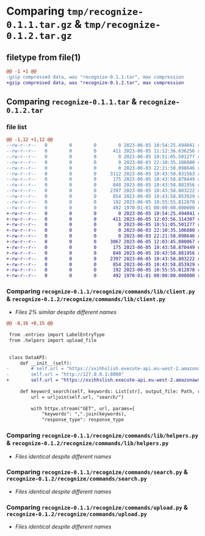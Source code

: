 # Comparing `tmp/recognize-0.1.1.tar.gz` & `tmp/recognize-0.1.2.tar.gz`

## filetype from file(1)

```diff
@@ -1 +1 @@
-gzip compressed data, was "recognize-0.1.1.tar", max compression
+gzip compressed data, was "recognize-0.1.2.tar", max compression
```

## Comparing `recognize-0.1.1.tar` & `recognize-0.1.2.tar`

### file list

```diff
@@ -1,12 +1,12 @@
--rw-r--r--   0        0        0        0 2023-06-05 10:54:25.494041 recognize-0.1.1/README.md
--rw-r--r--   0        0        0      411 2023-06-05 11:12:36.636256 recognize-0.1.1/pyproject.toml
--rw-r--r--   0        0        0        0 2023-06-05 10:51:05.501277 recognize-0.1.1/recognize/__init__.py
--rw-r--r--   0        0        0        0 2023-06-03 22:10:35.106880 recognize-0.1.1/recognize/commands/__init__.py
--rw-r--r--   0        0        0        0 2023-06-03 22:21:58.098646 recognize-0.1.1/recognize/commands/lib/__init__.py
--rw-r--r--   0        0        0     3112 2023-06-05 10:43:58.831563 recognize-0.1.1/recognize/commands/lib/client.py
--rw-r--r--   0        0        0      175 2023-06-05 10:43:58.870449 recognize-0.1.1/recognize/commands/lib/entries.py
--rw-r--r--   0        0        0      848 2023-06-05 10:43:58.881956 recognize-0.1.1/recognize/commands/lib/helpers.py
--rw-r--r--   0        0        0     2397 2023-06-05 10:43:58.803222 recognize-0.1.1/recognize/commands/search.py
--rw-r--r--   0        0        0      854 2023-06-05 10:43:58.853929 recognize-0.1.1/recognize/commands/upload.py
--rw-r--r--   0        0        0      192 2023-06-05 10:55:55.812878 recognize-0.1.1/recognize/main.py
--rw-r--r--   0        0        0      492 1970-01-01 00:00:00.000000 recognize-0.1.1/PKG-INFO
+-rw-r--r--   0        0        0        0 2023-06-05 10:54:25.494041 recognize-0.1.2/README.md
+-rw-r--r--   0        0        0      411 2023-06-05 12:03:56.314307 recognize-0.1.2/pyproject.toml
+-rw-r--r--   0        0        0        0 2023-06-05 10:51:05.501277 recognize-0.1.2/recognize/__init__.py
+-rw-r--r--   0        0        0        0 2023-06-03 22:10:35.106880 recognize-0.1.2/recognize/commands/__init__.py
+-rw-r--r--   0        0        0        0 2023-06-03 22:21:58.098646 recognize-0.1.2/recognize/commands/lib/__init__.py
+-rw-r--r--   0        0        0     3067 2023-06-05 12:03:45.080067 recognize-0.1.2/recognize/commands/lib/client.py
+-rw-r--r--   0        0        0      175 2023-06-05 10:43:58.870449 recognize-0.1.2/recognize/commands/lib/entries.py
+-rw-r--r--   0        0        0      848 2023-06-05 10:43:58.881956 recognize-0.1.2/recognize/commands/lib/helpers.py
+-rw-r--r--   0        0        0     2397 2023-06-05 10:43:58.803222 recognize-0.1.2/recognize/commands/search.py
+-rw-r--r--   0        0        0      854 2023-06-05 10:43:58.853929 recognize-0.1.2/recognize/commands/upload.py
+-rw-r--r--   0        0        0      192 2023-06-05 10:55:55.812878 recognize-0.1.2/recognize/main.py
+-rw-r--r--   0        0        0      492 1970-01-01 00:00:00.000000 recognize-0.1.2/PKG-INFO
```

### Comparing `recognize-0.1.1/recognize/commands/lib/client.py` & `recognize-0.1.2/recognize/commands/lib/client.py`

 * *Files 2% similar despite different names*

```diff
@@ -8,16 +8,15 @@
 
 from .entries import LabelEntryType
 from .helpers import upload_file
 
 
 class DataAPI:
     def __init__(self):
-        # self.url = "https://xxihhslish.execute-api.eu-west-2.amazonaws.com/prod/"
-        self.url = "http://127.0.0.1:8000"
+        self.url = "https://xxihhslish.execute-api.eu-west-2.amazonaws.com/prod/"
 
     def keyword_search(self, keywords: List[str], output_file: Path, response_type: str):
         url = urljoin(self.url, "search/")
 
         with httpx.stream("GET", url, params={
             "keywords": ",".join(keywords),
             "response_type": response_type
```

### Comparing `recognize-0.1.1/recognize/commands/lib/helpers.py` & `recognize-0.1.2/recognize/commands/lib/helpers.py`

 * *Files identical despite different names*

### Comparing `recognize-0.1.1/recognize/commands/search.py` & `recognize-0.1.2/recognize/commands/search.py`

 * *Files identical despite different names*

### Comparing `recognize-0.1.1/recognize/commands/upload.py` & `recognize-0.1.2/recognize/commands/upload.py`

 * *Files identical despite different names*

